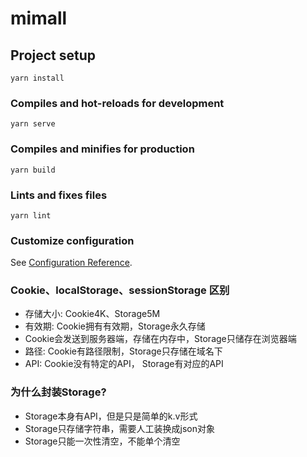 # mimall

## Project setup
```
yarn install
```

### Compiles and hot-reloads for development
```
yarn serve
```

### Compiles and minifies for production
```
yarn build
```

### Lints and fixes files
```
yarn lint
```

### Customize configuration
See [Configuration Reference](https://cli.vuejs.org/config/).


### Cookie、localStorage、sessionStorage 区别
* 存储大小: Cookie4K、Storage5M
* 有效期: Cookie拥有有效期，Storage永久存储
* Cookie会发送到服务器端，存储在内存中，Storage只储存在浏览器端
* 路径: Cookie有路径限制，Storage只存储在域名下
* API: Cookie没有特定的API， Storage有对应的API

### 为什么封装Storage?
* Storage本身有API，但是只是简单的k.v形式
* Storage只存储字符串，需要人工装换成json对象
* Storage只能一次性清空，不能单个清空